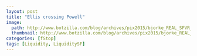 ```yaml
---
layout: post
title: "Ellis crossing Powell"
image:
  path: http://www.botzilla.com/blog/archives/pix2015/bjorke_REAL_SFVR_KEVT1345.jpg
  thumbnail: http://www.botzilla.com/blog/archives/pix2015/bjorke_REAL_SFVR_KEVT1345.jpg
categories: [fStop]
tags: [Liquidity, LiquiditySF]
---
```






